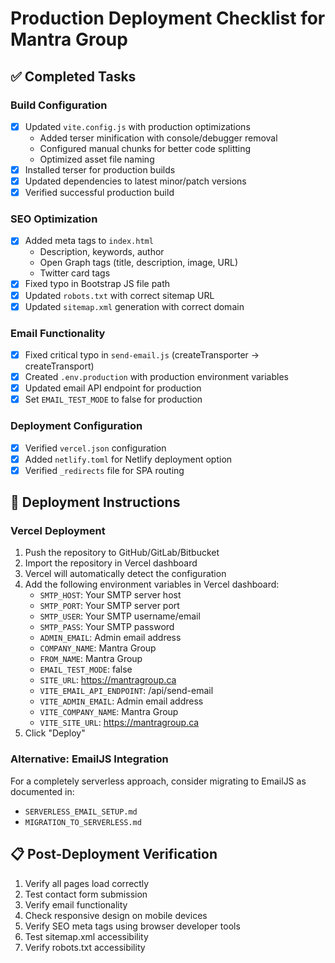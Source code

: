 # Production Deployment Checklist for Mantra Group

## ✅ Completed Tasks

### Build Configuration
- [x] Updated `vite.config.js` with production optimizations
  - Added terser minification with console/debugger removal
  - Configured manual chunks for better code splitting
  - Optimized asset file naming
- [x] Installed terser for production builds
- [x] Updated dependencies to latest minor/patch versions
- [x] Verified successful production build

### SEO Optimization
- [x] Added meta tags to `index.html`
  - Description, keywords, author
  - Open Graph tags (title, description, image, URL)
  - Twitter card tags
- [x] Fixed typo in Bootstrap JS file path
- [x] Updated `robots.txt` with correct sitemap URL
- [x] Updated `sitemap.xml` generation with correct domain

### Email Functionality
- [x] Fixed critical typo in `send-email.js` (createTransporter → createTransport)
- [x] Created `.env.production` with production environment variables
- [x] Updated email API endpoint for production
- [x] Set `EMAIL_TEST_MODE` to false for production

### Deployment Configuration
- [x] Verified `vercel.json` configuration
- [x] Added `netlify.toml` for Netlify deployment option
- [x] Verified `_redirects` file for SPA routing

## 🚀 Deployment Instructions

### Vercel Deployment
1. Push the repository to GitHub/GitLab/Bitbucket
2. Import the repository in Vercel dashboard
3. Vercel will automatically detect the configuration
4. Add the following environment variables in Vercel dashboard:
   - `SMTP_HOST`: Your SMTP server host
   - `SMTP_PORT`: Your SMTP server port
   - `SMTP_USER`: Your SMTP username/email
   - `SMTP_PASS`: Your SMTP password
   - `ADMIN_EMAIL`: Admin email address
   - `COMPANY_NAME`: Mantra Group
   - `FROM_NAME`: Mantra Group
   - `EMAIL_TEST_MODE`: false
   - `SITE_URL`: https://mantragroup.ca
   - `VITE_EMAIL_API_ENDPOINT`: /api/send-email
   - `VITE_ADMIN_EMAIL`: Admin email address
   - `VITE_COMPANY_NAME`: Mantra Group
   - `VITE_SITE_URL`: https://mantragroup.ca
5. Click "Deploy"

### Alternative: EmailJS Integration
For a completely serverless approach, consider migrating to EmailJS as documented in:
- `SERVERLESS_EMAIL_SETUP.md`
- `MIGRATION_TO_SERVERLESS.md`

## 📋 Post-Deployment Verification

1. Verify all pages load correctly
2. Test contact form submission
3. Verify email functionality
4. Check responsive design on mobile devices
5. Verify SEO meta tags using browser developer tools
6. Test sitemap.xml accessibility
7. Verify robots.txt accessibility